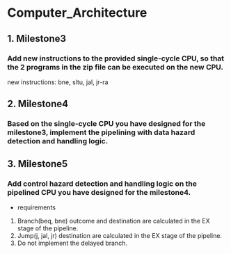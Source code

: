 # Computer_Architecture
## 1. Milestone3
### Add new instructions to the provided single-cycle CPU, so that the 2 programs in the zip file can be executed on the new CPU.
new instructions: bne, sltu, jal, jr-ra

## 2. Milestone4
### Based on the single-cycle CPU you have designed for the milestone3, implement the pipelining with data hazard detection and handling logic.

## 3. Milestone5
### Add control hazard detection and handling logic on the pipelined CPU you have designed for the milestone4. 
* requirements
1) Branch(beq, bne) outcome and destination are calculated in the EX stage of the pipeline.
2) Jump(j, jal, jr) destination are calculated in the EX stage of the pipeline.
3) Do not implement the delayed branch.
